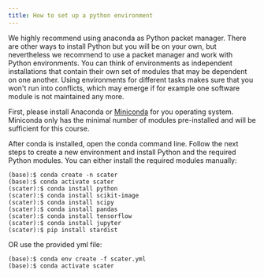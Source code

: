 ```yaml
---
title: How to set up a python environment
---
```

We highly recommend using anaconda as Python packet manager. There are other ways to install Python but you will be on your own, but nevertheless we recommend to use a packet manager and work with Python environments. You can think of environments as independent installations that contain their own set of modules that may be dependent on one another. Using environments for different tasks makes sure that you won't run into conflicts, which may emerge if for example one software module is not maintained any more.

First, please install Anaconda or [Miniconda](https://docs.conda.io/en/latest/miniconda.html) for you operating system. Miniconda only has the minimal number of modules pre-installed and will be sufficient for this course.

After conda is installed, open the conda command line. Follow the next steps to create a new environment and install Python and the required Python modules. You can either install the required modules manually:
```
(base):$ conda create -n scater
(base):$ conda activate scater
(scater):$ conda install python
(scater):$ conda install scikit-image
(scater):$ conda install scipy
(scater):$ conda install pandas
(scater):$ conda install tensorflow
(scater):$ conda install jupyter
(scater):$ pip install stardist
```
OR use the provided yml file:
```
(base):$ conda env create -f scater.yml
(base):$ conda activate scater
```

